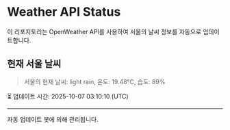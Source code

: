 
# Weather API Status

이 리포지토리는 OpenWeather API를 사용하여 서울의 날씨 정보를 자동으로 업데이트합니다.

## 현재 서울 날씨
> 서울의 현재 날씨: light rain, 온도: 19.48°C, 습도: 89%

⏳ 업데이트 시간: 2025-10-07 03:10:10 (UTC)

---
자동 업데이트 봇에 의해 관리됩니다.
